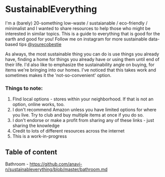 # SustainablEverything

I'm a (barely) 20-something low-waste / sustaianable / eco-friendly / minimalist and I wanted to share resources to help those who might be interested in similar topics.
This is a guide to everything that is good for the earth and good for you!
Follow me on instagram for more sustainable data-based tips [@yourecobestie](https://www.instagram.com/yourecobestie/)

As always, the most sustainable thing you can do is use things you already have, finding a home for things you already have or using them until end of their life.
I'd also like to emphasize the sustainability angle on buying, for items we're bringing into our homes. I've noticed that this takes work and sometimes makes it the 'not-so-convenient' option. 

### Things to note:

 1. FInd local options - stores within your neighborhood. If that is not an option, online works, too.
 2. I don't recommend Amazon unless you have limited options for where you live. Try to club and buy multiple items at once if you do so.
 3. I don't endorse or make a profit from sharing any of these links - just sharing the knowledge
 4. Credit to lots of different resources across the internet
 5. This is a work-in-progress

## Table of content
Bathroom - https://github.com/anavi-n/sustainableverything/blob/master/bathroom.md
